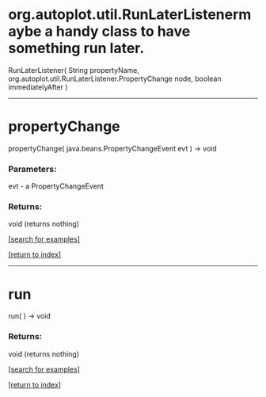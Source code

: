 # org.autoplot.util.RunLaterListenermaybe a handy class to have something run later.
RunLaterListener( String propertyName, org.autoplot.util.RunLaterListener.PropertyChange node, boolean immediatelyAfter )


***
<a name="propertyChange"></a>
# propertyChange
propertyChange( java.beans.PropertyChangeEvent evt ) &rarr; void



### Parameters:
evt - a PropertyChangeEvent

### Returns:
void (returns nothing)


<a href="https://github.com/autoplot/dev/search?q=propertyChange&unscoped_q=propertyChange">[search for examples]</a>

<a href="https://github.com/autoplot/documentation/blob/master/javadoc/index-all.md">[return to index]</a>

***
<a name="run"></a>
# run
run(  ) &rarr; void



### Returns:
void (returns nothing)


<a href="https://github.com/autoplot/dev/search?q=run&unscoped_q=run">[search for examples]</a>

<a href="https://github.com/autoplot/documentation/blob/master/javadoc/index-all.md">[return to index]</a>

